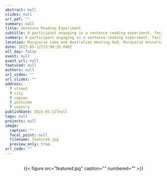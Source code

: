 ```yaml
---
abstract: null
slides: null
url_pdf: ""
summary: null
title: Sentence Reading Experiment
subtitle: A participant engaging in a sentence reading experiment, facilitated by <a href="https://beyersmannlab.cogscience.org/author/alicia-ormond/" target="_blank">Alicia Ormond</a> (12 May 2023).
summary: A participant engaging in a sentence reading experiment, facilitated by <a href="https://beyersmannlab.cogscience.org/author/alicia-ormond/" target="_blank">Alicia Ormond</a> (12 May 2023).
location: Macquarie Lake and Australian Hearing Hub, Macquarie University
date: 2023-05-12T13:00:35.648Z
all_day: false
event: null
event_url: null
featured: null
authors: null
url_video: ""
url_slides: ""
address:
  ? street
  ? city
  ? region
  ? postcode
  ? country
publishDate: 2023-05-12Tnull
tags: null
projects: null
image:
  caption: ""
  focal_point: null
  filename: featured.jpg
  preview_only: true
url_code: ""
---
```


<br/>
<center>{{< figure src="featured.jpg" caption="" numbered="" >}}</center>
